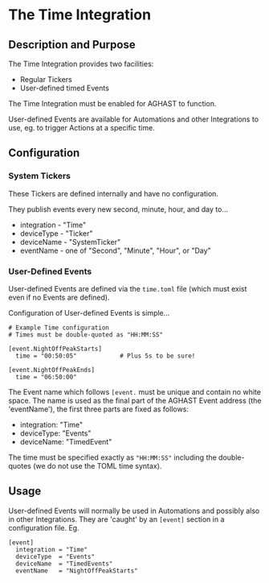 # The Time Integration
## Description and Purpose
The Time Integration provides two facilities:
 * Regular Tickers
 * User-defined timed Events

The Time Integration must be enabled for AGHAST to function.

User-defined Events are available for Automations and other Integrations to use, eg. to trigger Actions at a specific time.

## Configuration

### System Tickers
These Tickers are defined internally and have no configuration. 

They publish events every new second, minute, hour, and day to...
 * integration - "Time"
 * deviceType - "Ticker"
 * deviceName - "SystemTicker"
 * eventName - one of "Second", "Minute", "Hour", or "Day"

### User-Defined Events
User-defined Events are defined via the `time.toml` file (which must exist even if no Events are defined).

Configuration of User-defined Events is simple...

```
# Example Time configuration
# Times must be double-quoted as "HH:MM:SS"

[event.NightOffPeakStarts]
  time = "00:50:05"            # Plus 5s to be sure!

[event.NightOffPeakEnds]
  time = "06:50:00"
```

The Event name which follows `[event.` must be unique and contain no white space.
The name is used as the final part of the AGHAST Event address (the 'eventName'), the first three parts are fixed as follows:
 * integration: "Time"
 * deviceType: "Events"
 * deviceName: "TimedEvent"
  
The time must be specified exactly as `"HH:MM:SS"` including the double-quotes (we do not use the TOML time syntax).

## Usage
User-defined Events will normally be used in Automations and possibly also in other Integrations.
They are 'caught' by an `[event]` section in a configuration file.
Eg.
```
[event]
  integration = "Time"
  deviceType  = "Events"
  deviceName  = "TimedEvents"
  eventName   = "NightOffPeakStarts"
```
